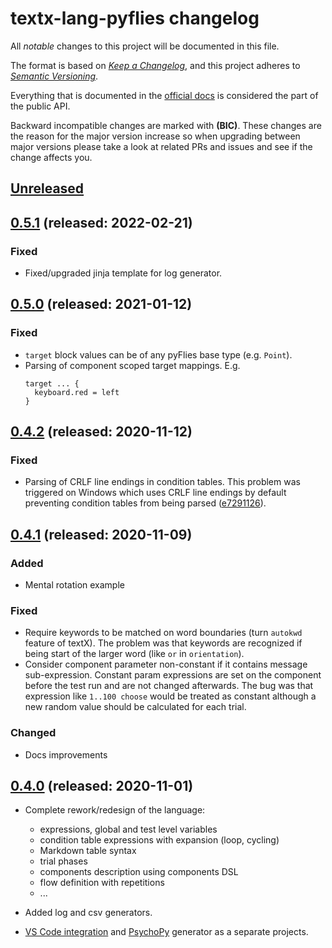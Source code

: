 # textx-lang-pyflies changelog

All _notable_ changes to this project will be documented in this file.

The format is based on _[Keep a Changelog][keepachangelog]_, and this project
adheres to _[Semantic Versioning][semver]_.

Everything that is documented in the [official docs][textXDocs] is considered
the part of the public API.

Backward incompatible changes are marked with **(BIC)**. These changes are the
reason for the major version increase so when upgrading between major versions
please take a look at related PRs and issues and see if the change affects you.

## [Unreleased]

[Unreleased]: https://github.com/pyflies/pyflies/compare/0.5.1...HEAD


## [0.5.1] (released: 2022-02-21)

### Fixed

- Fixed/upgraded jinja template for log generator.

[0.5.1]: https://github.com/pyflies/pyflies/compare/0.5.0...0.5.1


## [0.5.0] (released: 2021-01-12)

### Fixed

- `target` block values can be of any pyFlies base type (e.g. `Point`).
- Parsing of component scoped target mappings. E.g.
  ```
  target ... {
    keyboard.red = left
  }
  ```

[0.5.0]: https://github.com/pyflies/pyflies/compare/0.4.2...0.5.0


## [0.4.2] (released: 2020-11-12)

### Fixed

- Parsing of CRLF line endings in condition tables. This problem was triggered
  on Windows which uses CRLF line endings by default preventing condition tables
  from being parsed ([e7291126]).

[e7291126]: https://github.com/pyflies/pyflies/commit/e7291126
[0.4.2]: https://github.com/pyflies/pyflies/compare/0.4.1...0.4.2


## [0.4.1] (released: 2020-11-09)

### Added

- Mental rotation example

### Fixed

- Require keywords to be matched on word boundaries (turn `autokwd` feature of
  textX). The problem was that keywords are recognized if being start of the
  larger word (like `or` in `orientation`).
- Consider component parameter non-constant if it contains message
  sub-expression. Constant param expressions are set on the component before the
  test run and are not changed afterwards. The bug was that expression like
  `1..100 choose` would be treated as constant although a new random value
  should be calculated for each trial.

### Changed

- Docs improvements

[0.4.1]: https://github.com/pyflies/pyflies/compare/0.4.0...0.4.1


## [0.4.0] (released: 2020-11-01)

- Complete rework/redesign of the language:
  - expressions, global and test level variables
  - condition table expressions with expansion (loop, cycling)
  - Markdown table syntax
  - trial phases
  - components description using components DSL
  - flow definition with repetitions
  - ...

- Added log and csv generators.
- [VS Code integration](https://github.com/pyflies/vscode-pyflies) and
  [PsychoPy](https://github.com/pyflies/pyflies-psychopy) generator as a
  separate projects.


[0.4.0]: https://github.com/pyflies/pyflies/compare/v0.3...0.4.0

[keepachangelog]: https://keepachangelog.com/
[semver]: https://semver.org/spec/v2.0.0.html
[textXDocs]: http://textx.github.io/textX/latest/
